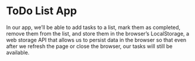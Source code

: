 # ToDo List App
In our app, we’ll be able to add tasks to a list, mark them as
completed, remove them from the list, and store them in the browser’s
LocalStorage, a web storage API that allows us to persist data in the
browser so that even after we refresh the page or close the browser, our
tasks will still be available.
